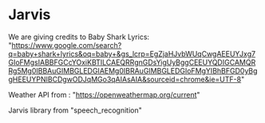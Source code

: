 # Jarvis

We are giving credits to Baby Shark Lyrics:
"https://www.google.com/search?q=baby+shark+lyrics&oq=baby+&gs_lcrp=EgZjaHJvbWUqCwgAEEUYJxg7GIoFMgsIABBFGCcYOxiKBTILCAEQRRgnGDsYigUyBggCEEUYQDIGCAMQRRg5Mg0IBBAuGIMBGLEDGIAEMg0IBRAuGIMBGLEDGIoFMgYIBhBFGD0yBggHEEUYPNIBCDgwODJqMGo3qAIAsAIA&sourceid=chrome&ie=UTF-8"

Weather API from : "https://openweathermap.org/current"

Jarvis library from "speech_recognition"

